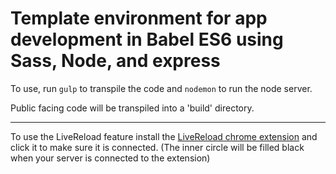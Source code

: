 # Template environment for app development in Babel ES6 using Sass, Node, and express

To use, run `gulp` to transpile the code and `nodemon` to run the node server.

Public facing code will be transpiled into a 'build' directory.

___

To use the LiveReload feature install the [LiveReload chrome extension](https://chrome.google.com/webstore/detail/livereload/jnihajbhpnppcggbcgedagnkighmdlei?hl=en) and click it to make sure it is connected. (The inner circle will be filled black when your server is connected to the extension)
